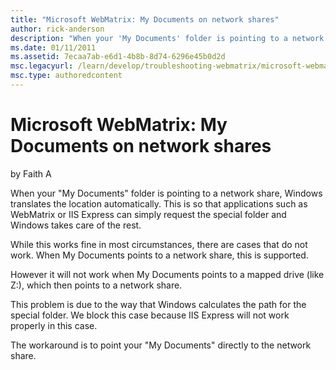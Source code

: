 ```yaml
---
title: "Microsoft WebMatrix: My Documents on network shares"
author: rick-anderson
description: "When your 'My Documents' folder is pointing to a network share, Windows translates the location automatically. This is so that applications such as WebMatrix..."
ms.date: 01/11/2011
ms.assetid: 7ecaa7ab-e6d1-4b8b-8d74-6296e45b0d2d
msc.legacyurl: /learn/develop/troubleshooting-webmatrix/microsoft-webmatrix-my-documents-on-network-shares
msc.type: authoredcontent
---
```

Microsoft WebMatrix: My Documents on network shares
====================
by Faith A

When your "My Documents" folder is pointing to a network share, Windows translates the location automatically. This is so that applications such as WebMatrix or IIS Express can simply request the special folder and Windows takes care of the rest.

While this works fine in most circumstances, there are cases that do not work. When My Documents points to a network share, this is supported.

However it will not work when My Documents points to a mapped drive (like Z:), which then points to a network share.

This problem is due to the way that Windows calculates the path for the special folder. We block this case because IIS Express will not work properly in this case.

The workaround is to point your "My Documents" directly to the network share.